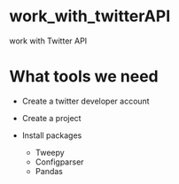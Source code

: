 # work_with_twitterAPI
work with Twitter API

# What tools we need
- Create a twitter developer account

- Create a project 

- Install packages 
    - Tweepy
    - Configparser
    - Pandas

